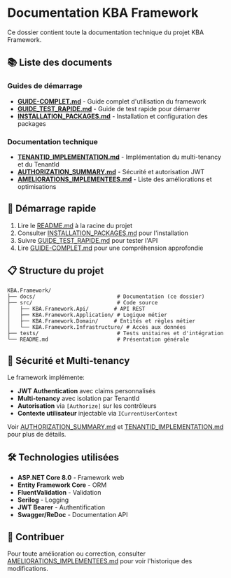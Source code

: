 # Documentation KBA Framework

Ce dossier contient toute la documentation technique du projet KBA Framework.

## 📚 Liste des documents

### Guides de démarrage
- **[GUIDE-COMPLET.md](GUIDE-COMPLET.md)** - Guide complet d'utilisation du framework
- **[GUIDE_TEST_RAPIDE.md](GUIDE_TEST_RAPIDE.md)** - Guide de test rapide pour démarrer
- **[INSTALLATION_PACKAGES.md](INSTALLATION_PACKAGES.md)** - Installation et configuration des packages

### Documentation technique
- **[TENANTID_IMPLEMENTATION.md](TENANTID_IMPLEMENTATION.md)** - Implémentation du multi-tenancy et du TenantId
- **[AUTHORIZATION_SUMMARY.md](AUTHORIZATION_SUMMARY.md)** - Sécurité et autorisation JWT
- **[AMELIORATIONS_IMPLEMENTEES.md](AMELIORATIONS_IMPLEMENTEES.md)** - Liste des améliorations et optimisations

## 🚀 Démarrage rapide

1. Lire le [README.md](../README.md) à la racine du projet
2. Consulter [INSTALLATION_PACKAGES.md](INSTALLATION_PACKAGES.md) pour l'installation
3. Suivre [GUIDE_TEST_RAPIDE.md](GUIDE_TEST_RAPIDE.md) pour tester l'API
4. Lire [GUIDE-COMPLET.md](GUIDE-COMPLET.md) pour une compréhension approfondie

## 📋 Structure du projet

```
KBA.Framework/
├── docs/                          # Documentation (ce dossier)
├── src/                           # Code source
│   ├── KBA.Framework.Api/        # API REST
│   ├── KBA.Framework.Application/ # Logique métier
│   ├── KBA.Framework.Domain/     # Entités et règles métier
│   └── KBA.Framework.Infrastructure/ # Accès aux données
├── tests/                         # Tests unitaires et d'intégration
└── README.md                      # Présentation générale
```

## 🔐 Sécurité et Multi-tenancy

Le framework implémente:
- **JWT Authentication** avec claims personnalisés
- **Multi-tenancy** avec isolation par TenantId
- **Autorisation** via `[Authorize]` sur les contrôleurs
- **Contexte utilisateur** injectable via `ICurrentUserContext`

Voir [AUTHORIZATION_SUMMARY.md](AUTHORIZATION_SUMMARY.md) et [TENANTID_IMPLEMENTATION.md](TENANTID_IMPLEMENTATION.md) pour plus de détails.

## 🛠️ Technologies utilisées

- **ASP.NET Core 8.0** - Framework web
- **Entity Framework Core** - ORM
- **FluentValidation** - Validation
- **Serilog** - Logging
- **JWT Bearer** - Authentification
- **Swagger/ReDoc** - Documentation API

## 📝 Contribuer

Pour toute amélioration ou correction, consulter [AMELIORATIONS_IMPLEMENTEES.md](AMELIORATIONS_IMPLEMENTEES.md) pour voir l'historique des modifications.
